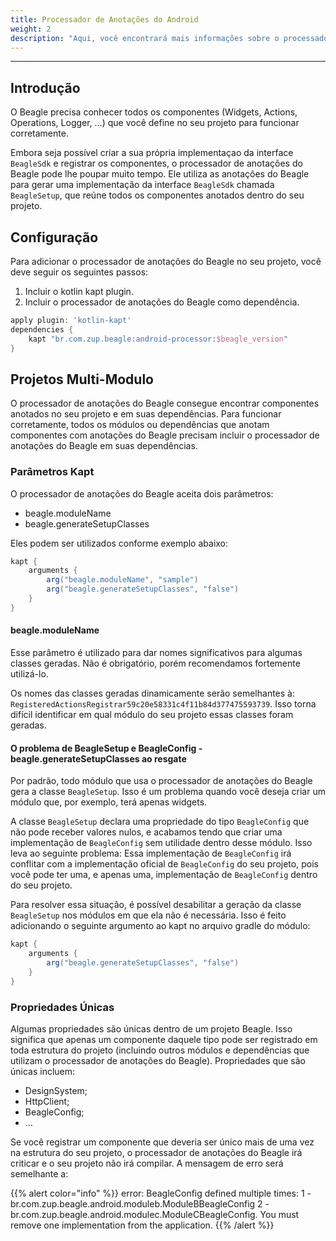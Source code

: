 ```yaml
---
title: Processador de Anotações do Android
weight: 2
description: "Aqui, você encontrará mais informações sobre o processador de anotações do Beagle."
---
```


---
## **Introdução**

O Beagle precisa conhecer todos os componentes (Widgets, Actions, Operations, Logger, …) que você define no seu projeto para funcionar corretamente.

Embora seja possível criar a sua própria implementaçao da interface `BeagleSdk` e registrar os componentes, o processador de anotações do Beagle pode lhe poupar muito tempo. Ele utiliza as anotações do Beagle para gerar uma implementação da interface `BeagleSdk` chamada `BeagleSetup`, que reúne todos os componentes anotados dentro do seu projeto.

## Configuração

Para adicionar o processador de anotações do Beagle no seu projeto, você deve seguir os seguintes passos:

1. Incluir o kotlin kapt plugin.
2. Incluir o processador de anotações do Beagle como dependência.

```groovy
apply plugin: 'kotlin-kapt'
dependencies {
    kapt "br.com.zup.beagle:android-processor:$beagle_version"
}
```

## Projetos Multi-Modulo

O processador de anotações do Beagle consegue encontrar componentes anotados no seu projeto e em suas dependências. Para funcionar corretamente, todos os módulos ou dependências que anotam componentes com anotações do Beagle precisam incluir o processador de anotações do Beagle em suas dependências.

### Parâmetros Kapt

O processador de anotações do Beagle aceita dois parâmetros:
* beagle.moduleName
* beagle.generateSetupClasses

Eles podem ser utilizados conforme exemplo abaixo:
```groovy
kapt {
    arguments {
        arg("beagle.moduleName", "sample")
        arg("beagle.generateSetupClasses", "false")
    }
}
```

#### beagle.moduleName

Esse parâmetro é utilizado para dar nomes significativos para algumas classes geradas. Não é obrigatório, porém recomendamos fortemente utilizá-lo.

Os nomes das classes geradas dinamicamente serão semelhantes à: `RegisteredActionsRegistrar59c20e58331c4f11b84d377475593739`. Isso torna difícil identificar em qual módulo do seu projeto essas classes foram geradas.

#### O problema de BeagleSetup e BeagleConfig - beagle.generateSetupClasses ao resgate

Por padrão, todo módulo que usa o processador de anotações do Beagle gera a classe `BeagleSetup`. Isso é um problema quando você deseja criar um módulo que, por exemplo, terá apenas widgets.

A classe `BeagleSetup` declara uma propriedade do tipo `BeagleConfig` que não pode receber valores nulos, e acabamos tendo que criar uma implementação de `BeagleConfig` sem utilidade dentro desse módulo. Isso leva ao seguinte problema: Essa implementação de `BeagleConfig` irá conflitar com a implementação oficial de `BeagleConfig` do seu projeto, pois você pode ter uma, e apenas uma, implementação de `BeagleConfig` dentro do seu projeto. 

Para resolver essa situação, é possível desabilitar a geração da classe `BeagleSetup` nos módulos em que ela não é necessária. Isso é feito adicionando o seguinte argumento ao kapt no arquivo gradle do módulo:
```groovy
kapt {
    arguments {
        arg("beagle.generateSetupClasses", "false")
    }
}
```

### Propriedades Únicas

Algumas propriedades são únicas dentro de um projeto Beagle. Isso significa que apenas um componente daquele tipo pode ser registrado em toda estrutura do projeto (incluindo outros módulos e dependências que utilizam o processador de anotações do Beagle). Propriedades que são únicas incluem:
* DesignSystem;
* HttpClient;
* BeagleConfig;
* …

Se você registrar um componente que deveria ser único mais de uma vez na estrutura do seu projeto, o processador de anotações do Beagle irá criticar e o seu projeto não irá compilar. A mensagem de erro será semelhante a:

{{% alert color="info" %}}
error: BeagleConfig defined multiple times: 1 - br.com.zup.beagle.android.moduleb.ModuleBBeagleConfig 2 - br.com.zup.beagle.android.modulec.ModuleCBeagleConfig. You must remove one implementation from the application.
{{% /alert %}}